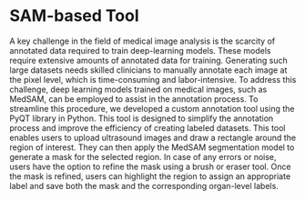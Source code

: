 # SAM-based Tool

A key challenge in the field of medical image analysis is the scarcity of annotated data required to train deep-learning models. These models require extensive amounts of annotated data for training. Generating such large datasets needs skilled clinicians to manually annotate each image at the pixel level, which is time-consuming and labor-intensive. To address this challenge, deep learning models trained on medical images, such as MedSAM, can be employed to assist in the annotation process. To streamline this procedure, we developed a custom annotation tool using the PyQT library in Python. This tool is designed to simplify the annotation process and improve the efficiency of creating labeled datasets.
This tool enables users to upload ultrasound images and draw a rectangle around the region of interest. They can then apply the MedSAM segmentation model to generate a mask for the selected region. In case of any errors or noise, users have the option to refine the mask using a brush or eraser tool. Once the mask is refined, users can highlight the region to assign an appropriate label and save both the mask and the corresponding organ-level labels.
